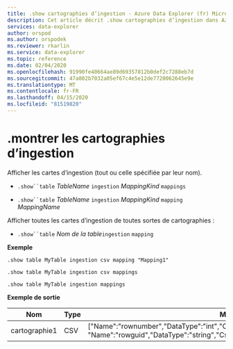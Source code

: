 ```yaml
---
title: .show cartographies d’ingestion - Azure Data Explorer (fr) Microsoft Docs
description: Cet article décrit .show cartographies d’ingestion dans Azure Data Explorer.
services: data-explorer
author: orspod
ms.author: orspodek
ms.reviewer: rkarlin
ms.service: data-explorer
ms.topic: reference
ms.date: 02/04/2020
ms.openlocfilehash: 91990fe40664ae89d69357812b0def2c7288eb7d
ms.sourcegitcommit: 47a002b7032a05ef67c4e5e12de7720062645e9e
ms.translationtype: MT
ms.contentlocale: fr-FR
ms.lasthandoff: 04/15/2020
ms.locfileid: "81519820"
---
```

# <a name="show-ingestion-mappings"></a>.montrer les cartographies d’ingestion

Afficher les cartes d’ingestion (tout ou celle spécifiée par leur nom).

* `.show``table` *TableName* `ingestion` *MappingKind*  `mappings`

* `.show``table` *TableName* `ingestion` *MappingKind* `mapping` *MappingName*   

Afficher toutes les cartes d’ingestion de toutes sortes de cartographies :

* `.show``table` *Nom de la table*`ingestion`  `mapping`
 
**Exemple** 
 
```
.show table MyTable ingestion csv mapping "Mapping1" 

.show table MyTable ingestion csv mappings 

.show table MyTable ingestion mappings 
```

**Exemple de sortie**

| Nom     | Type | Mappage     |
|----------|------|-------------|
| cartographie1 | CSV  | ["Name":"rownumber","DataType":"int","CsvDataType":null,"Ordinal":0":ConstValue":null', "Name":"rowguid","DataType":"string","CsvDataType":null,"Ordinal":1,"ConstValue":null |